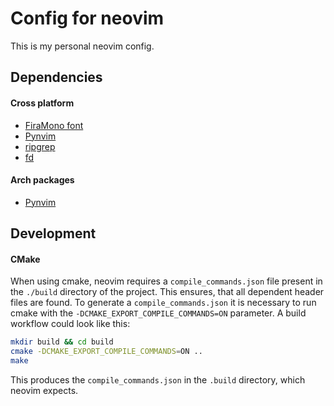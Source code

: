 # Config for neovim
This is my personal neovim config.

## Dependencies

#### Cross platform

- [FiraMono font](https://github.com/ryanoasis/nerd-fonts)
- [Pynvim](https://github.com/neovim/pynvim)
- [ripgrep](https://github.com/BurntSushi/ripgrep)
- [fd](https://github.com/sharkdp/)

#### Arch packages

- [Pynvim](https://archlinux.org/packages/extra/any/python-pynvim/)


## Development

#### CMake

When using cmake, neovim requires a `compile_commands.json` file present in the `./build` directory of the project.
This ensures, that all dependent header files are found.
To generate a `compile_commands.json` it is necessary to run cmake with the `-DCMAKE_EXPORT_COMPILE_COMMANDS=ON` parameter.
A build workflow could look like this:
```bash
mkdir build && cd build
cmake -DCMAKE_EXPORT_COMPILE_COMMANDS=ON ..
make
```
This produces the `compile_commands.json` in the `.build` directory, which neovim expects.

